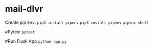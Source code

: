 # mail-dlvr

Create pip env: `pip3 install pipenv`
`pip3 install pipenv`
`pipenv shell`

#Pytest
`pytest`

#Run Flusk App
`python app.py`